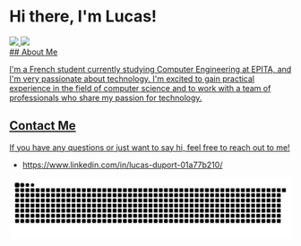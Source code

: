 # Hi there, I'm Lucas!
 <div>
  <a href="https://github.com/lucasduport">
  <img height="200em" src="https://github-readme-stats.vercel.app/api?username=lucasduport&show_icons=true&theme=dracula&include_all_commits=true&count_private=true"/>
  <img height="200em" src="https://github-readme-stats.vercel.app/api/top-langs/?username=lucasduport&layout=compact&langs_count=4&theme=dracula"/>
</div>
## About Me

I'm a French student currently studying Computer Engineering at EPITA, and I'm very passionate about technology. 
I'm excited to gain practical experience in the field of computer science and to work with a team of professionals who share my passion for technology.

## Contact Me
If you have any questions or just want to say hi, feel free to reach out to me!
- https://www.linkedin.com/in/lucas-duport-01a77b210/


![Snake animation](https://github.com/lucasduport/lucasduport/blob/main/funny_github_grid.svg)
